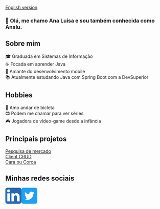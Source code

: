 [English version](https://github.com/analudias/analudias-en)

### 👋 Olá, me chamo Ana Luísa e sou também conhecida como Analu.

## Sobre mim
🎓 Graduada em Sistemas de Informação  
☕ Focada em aprender Java  
📲 Amante do desenvolvimento mobile  
📚 Atualmente estudando Java com Spring Boot com a DevSuperior  

## Hobbies
🚴 Amo andar de bicleta  
📺 Podem me chamar para ver séries  
🎮 Jogadora de video-game desde a infância  

## Principais projetos
[Pesquisa de mercado](https://github.com/analudias/sds1-pesquisa)  
[Client CRUD](https://github.com/analudias/ds-client)  
[Cara ou Coroa](https://github.com/analudias/app-cara-coroa)  

## Minhas redes sociais
[<img align="left" src="https://github.com/analudias/analudias/blob/master/images/linkedin-icon.png?raw=true" alt="linkedin" width="50px"/>](https://www.linkedin.com/in/analudiastech/)

[<img align="left" src="https://github.com/analudias/analudias/blob/master/images/twitter-icon.png?raw=true" alt="twitch" width="50px"/>](https://twitter.com/_analudias)
